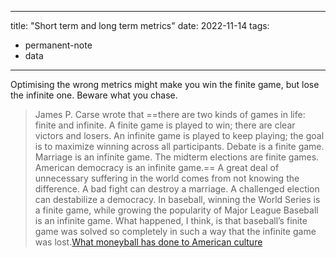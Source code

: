 
---
title: "Short term and long term metrics"
date: 2022-11-14
tags: 
- permanent-note 
- data
---

Optimising the wrong metrics might make you win the finite game, but lose the infinite one. Beware what you chase.

> James P. Carse wrote that ==there are two kinds of games in life: finite and infinite. A finite game is played to win; there are clear victors and losers. An infinite game is played to keep playing; the goal is to maximize winning across all participants. Debate is a finite game. Marriage is an infinite game. The midterm elections are finite games. American democracy is an infinite game.== A great deal of unnecessary suffering in the world comes from not knowing the difference. A bad fight can destroy a marriage. A challenged election can destabilize a democracy. In baseball, winning the World Series is a finite game, while growing the popularity of Major League Baseball is an infinite game. What happened, I think, is that baseball’s finite game was solved so completely in such a way that the infinite game was lost.[What moneyball has done to American culture](https://www.theatlantic.com/newsletters/archive/2022/10/sabermetrics-analytics-ruined-baseball-sports-music-film/671924/)






